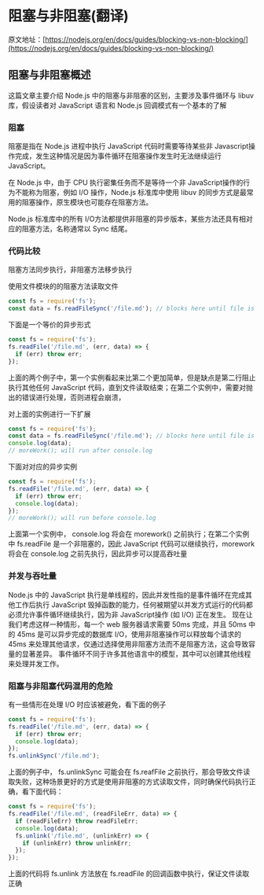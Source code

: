 # 阻塞与非阻塞(翻译)
原文地址：[https://nodejs.org/en/docs/guides/blocking-vs-non-blocking/](https://nodejs.org/en/docs/guides/blocking-vs-non-blocking/)

## 阻塞与非阻塞概述
这篇文章主要介绍 Node.js 中的阻塞与非阻塞的区别，主要涉及事件循环与 libuv 库，假设读者对 JavaScript 语言和 Node.js 回调模式有一个基本的了解

### 阻塞
阻塞是指在 Node.js 进程中执行 JavaScript 代码时需要等待某些非 Javascript操作完成，发生这种情况是因为事件循环在阻塞操作发生时无法继续运行 JavaScript。

在 Node.js 中，由于 CPU 执行密集任务而不是等待一个非 JavaScript操作的行为不能称为阻塞，例如 I/O 操作，Node.js 标准库中使用 libuv 的同步方式是最常用的阻塞操作，原生模块也可能存在阻塞方法。

Node.js 标准库中的所有 I/O方法都提供非阻塞的异步版本，某些方法还具有相对应的阻塞方法，名称通常以 Sync 结尾。

### 代码比较
阻塞方法同步执行，非阻塞方法移步执行

使用文件模块的的阻塞方法读取文件

```js
const fs = require('fs');
const data = fs.readFileSync('/file.md'); // blocks here until file is read
```
下面是一个等价的异步形式
```js
const fs = require('fs');
fs.readFile('/file.md', (err, data) => {
  if (err) throw err;
});
```
上面的两个例子中，第一个实例看起来比第二个更加简单，但是缺点是第二行阻止执行其他任何 JavaScript 代码，直到文件读取结束；在第二个实例中，需要对抛出的错误进行处理，否则进程会崩溃，

对上面的实例进行一下扩展
```js
const fs = require('fs');
const data = fs.readFileSync('/file.md'); // blocks here until file is read
console.log(data);
// moreWork(); will run after console.log
```
下面对对应的异步实例
```js
const fs = require('fs');
fs.readFile('/file.md', (err, data) => {
  if (err) throw err;
  console.log(data);
});
// moreWork(); will run before console.log
```
上面第一个实例中， console.log 将会在 morework() 之前执行；在第二个实例中 fs.readFile 是一个非阻塞的，因此 JavaScript 代码可以继续执行，morework 将会在 console.log 之前先执行，因此异步可以提高吞吐量

### 并发与吞吐量
Node.js 中的 JavaScript 执行是单线程的，因此并发性指的是事件循环在完成其他工作后执行 JavaScript 毁掉函数的能力，任何被期望以并发方式运行的代码都必须允许事件循环继续执行，因为非 JavaScript操作 (如 I/O) 正在发生。
现在让我们考虑这样一种情形，每一个 web 服务器请求需要 50ms 完成，并且 50ms 中的 45ms 是可以异步完成的数据库 I/O，使用非阻塞操作可以释放每个请求的 45ms 来处理其他请求，仅通过选择使用非阻塞方法而不是阻塞方法，这会导致容量的显著差异。
事件循环不同于许多其他语言中的模型，其中可以创建其他线程来处理并发工作。

### 阻塞与非阻塞代码混用的危险
有一些情形在处理 I/O 时应该被避免，看下面的例子
```js
const fs = require('fs');
fs.readFile('/file.md', (err, data) => {
  if (err) throw err;
  console.log(data);
});
fs.unlinkSync('/file.md');
```
上面的例子中， fs.unlinkSync 可能会在 fs.reafFile 之前执行，那会导致文件读取失败，这种场景更好的方式是使用非阻塞的方式读取文件，同时确保代码执行正确，看下面代码：
```js
const fs = require('fs');
fs.readFile('/file.md', (readFileErr, data) => {
  if (readFileErr) throw readFileErr;
  console.log(data);
  fs.unlink('/file.md', (unlinkErr) => {
    if (unlinkErr) throw unlinkErr;
  });
});
```
上面的代码将 fs.unlink 方法放在 fs.readFile 的回调函数中执行，保证文件读取正确